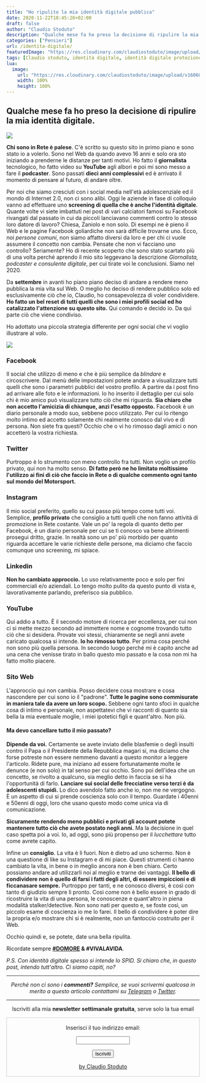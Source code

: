 ```yaml
---
title: "Ho ripulito la mia identità digitale pubblica"
date: 2020-11-22T18:45:28+02:00
draft: false
author: "Claudio Stoduto"
description: "Qualche mese fa ho preso la decisione di ripulire la mia identità digitale."
categories: ["Pensieri"]
url: /identita-digitale/
featuredImage: "https://res.cloudinary.com/claudiostoduto/image/upload/v1605100311/Nasci_sbagli_e_cresci_podcast.jpg"
tags: [Claudio stoduto, identità digitale, identità digitale protezione, cancellarsi da Facebook, cancellarsi da Instagram, come pulire identità digitale]
lua:
  image:
    url: "https://res.cloudinary.com/claudiostoduto/image/upload/v1606067359/seruqmm2vawbxli7uvre.jpg"
    width: 100%
    height: 100%
---
```

## Qualche mese fa ho preso la decisione di ripulire la mia identità digitale.

![](https://res.cloudinary.com/claudiostoduto/image/upload/v1606067359/seruqmm2vawbxli7uvre.jpg)

**Chi sono in Rete è palese**. C'è scritto su questo sito in primo piano e sono stato io a volerlo. Sono nel Web da quando avevo 16 anni e solo ora sto iniziando a prenderne le distanze per tanti motivi. Ho fatto il **giornalista** tecnologico, ho fatto video su **YouTube** agli albori e poi mi sono messo a fare il **podcaster**. Sono passati **dieci anni complessivi** ed è arrivato il momento di pensare al futuro, di andare oltre.

Per noi che siamo cresciuti con i social media nell'età adolescenziale ed il mondo di Internet 2.0, non ci sono alibi. Oggi le aziende in fase di colloquio vanno ad effettuare uno **screening di quella che è anche l'identità digitale**. Quante volte vi siete imbattuti nei post di vari calciatori famosi su Facebook rivangati dal passato in cui da piccoli lanciavano commenti contro lo stesso loro datore di lavoro? Chiesa, Zaniolo e non solo. Di esempi ne è pieno il Web e le pagine Facebook goliardiche non sarà difficile trovarne uno. Ecco, noi *persone comuni*, non siamo affatto diversi da loro e per chi ci vuole assumere il concetto non cambia. Pensate che non vi facciano uno controllo? Seriamente? Ho di recente scoperto che sono stato scartato più di una volta perché aprendo il mio sito leggevano la descrizione *Giornalista, podcaster e consulente digitale*, per cui tirate voi le conclusioni. Siamo nel 2020.

Da **settembre** in avanti ho piano piano deciso di andare a rendere meno pubblica la mia vita sul Web. O meglio ho deciso di rendere pubblico solo ed esclusivamente ciò che io, Claudio, ho consapevolezza di voler condividere. **Ho fatto un bel reset di tutti quelli che sono i miei profili social ed ho catalizzato l'attenzione su questo sito.** Qui comando e decido io. Da qui parte ciò che viene condiviso.

Ho adottato una piccola strategia differente per ogni social che vi voglio illustrare al volo.

![](https://res.cloudinary.com/claudiostoduto/image/upload/v1606067387/neisyebsgzej4zdcbs2q.jpg)

### Facebook

Il social che utilizzo di meno e che è più semplice da *blindare* e circoscrivere. Dal menù delle impostazioni potete andare a visualizzare tutti quelli che sono i parametri pubblici del vostro profilo. A partire da i post fino ad arrivare alle foto e le informazioni. Io ho inserito il dettaglio per cui solo chi è mio amico può visualizzare tutto ciò che mi riguarda. **Sia chiaro che non accetto l'amicizia di chiunque, anzi l'esatto opposto.** Facebook è un diario personale a modo suo, sebbene poco utilizzato. Per cui lo ritengo molto intimo ed accetto solamente chi realmente conosco dal vivo e di persona. Non siete fra questi? Occhio che o vi ho rimosso dagli amici o non accetterò la vostra richiesta. 

### Twitter

Purtroppo è lo strumento con meno controllo fra tutti. Non voglio un profilo privato, qui non ha molto senso. **Di fatto però ne ho limitato moltissimo l'utilizzo ai fini di ciò che faccio in Rete o di qualche commento ogni tanto sul mondo del Motorsport.** 

### Instagram

Il mio social preferito, quello su cui passo più tempo come tutti voi. Semplice, **profilo privato** che consiglio a tutti quelli che non fanno attività di promozione in Rete costante. Vale un po' la regola di quanto detto per Facebook, è un diario personale per cui se ti conosco va bene altrimenti prosegui dritto, grazie. In realtà sono un po' più morbido per quanto riguarda accettare le varie richieste delle persone, ma diciamo che faccio comunque uno screening, mi spiace.

### Linkedin

**Non ho cambiato approccio.** Lo uso relativamente poco e solo per fini commerciali e/o aziendali. Lo tengo molto pulito da questo punto di vista e, lavorativamente parlando, preferisco sia pubblico.

### YouTube

Qui addio a tutto. È il secondo motore di ricerca per eccellenza, per cui non ci si mette mezzo secondo ad immettere nome e cognome trovando tutto ciò che si desidera. Provate voi stessi, chiaramente se negli anni avete caricato qualcosa si intende. **Io ho rimosso tutto**. Per prima cosa perché non sono più quella persona. In secondo luogo perché mi è capito anche ad una cena che venisse tirato in ballo questo mio passato e la cosa non mi ha fatto molto piacere. 

### Sito Web

L'approccio qui non cambia. Posso decidere cosa mostrare e cosa nascondere per cui sono io il "padrone". **Tutte le pagine sono commisurate in maniera tale da avere un loro scopo.** Sebbene ogni tanto sfoci in qualche cosa di intimo e personale, non aspettatevi che vi racconti di quanto sia bella la mia eventuale moglie, i miei ipotetici figli e quant'altro. Non più. 

#### Ma devo cancellare tutto il mio passato?

**Dipende da voi.** Certamente se avete inviato delle blasfemie o degli insulti contro il Papa o il Presidente della Repubblica magari si, ma diciamo che forse potreste non essere nemmeno davanti a questo monitor a leggere l'articolo. Ridete pure, ma iniziano ad essere fortunatamente molte le denunce (e non solo) in tal senso per cui occhio. Sono poi dell'idea che un concetto, se rivolto a qualcuno, sia meglio detto in faccia se si ha l'opportunità di farlo. **Lanciare sui social delle frecciatine verso terzi è da adolescenti stupidi.** Lo dico avendolo fatto anche io, non me ne vergogno. È un aspetto di cui si prende coscienza solo con il tempo. Guardate i 40enni e 50enni di oggi, loro che usano questo modo come unica via di comunicazione. 

**Sicuramente rendendo meno pubblici e privati gli account potete mantenere tutto ciò che avete postato negli anni.** Ma la decisione in quel caso spetta poi a voi. Io, ad oggi, sono più propenso per il *lucchettare* tutto come avrete capito.

</hr>

Infine un **consiglio**. La vita è lì fuori. Non è dietro ad uno schermo. Non è una questione di like su Instagram e di mi piace. Questi strumenti ci hanno cambiato la vita, in bene o in meglio ancora non è ben chiaro. Certo possiamo andare ad utilizzarli noi al meglio e trarne dei vantaggi. **Il bello di condividere non è quello di farsi i fatti degli altri, di essere impiccioni e di ficcanasare sempre.** Purtroppo per tanti, e ne conosco diversi, è così con tanto di giudizio sempre lì pronto. Così come non è bello essere in grado di ricostruire la vita di una persona, le conoscenze e quant'altro in piena modalità stalker/detective. Non sono nati per questo e, se foste così, un piccolo esame di coscienza io me lo farei. Il bello di condividere è poter dire la propria e/o mostrare chi si è realmente, non un fantoccio costruito per il Web.

Occhio quindi e, se potete, date una bella ripulita.

Ricordate sempre **[#DOMORE](https://claudiostoduto.com/domore/) & #VIVALAVIDA**.

*P.S. Con identità digitale spesso si intende lo SPID. Si chiaro che, in questo post, intendo tutt'altro. Ci siamo capiti, no?*

<hr />
<p style="text-align: center;"><em>Perch&eacute; non ci sono i <strong>commenti?</strong> Semplice, se vuoi scrivermi qualcosa in merito a questo articolo contattami su&nbsp;<a href="Https://t.me/claudiostoduto">Telegram</a> o <a href="Http://www.twitter.com/claudiostoduto">Twitter</a>.</em></p>
<hr />
 
<p style="text-align: center;">Iscriviti alla mia <strong>newsletter</strong> <strong>settimanale</strong>&nbsp;<strong>gratuita</strong>, serve solo la tua email</p>

 <form style="border:1px solid #ccc;padding:3px;text-align:center;" action="https://tinyletter.com/claudiostoduto" method="post" target="popupwindow" onsubmit="window.open('https://tinyletter.com/claudiostoduto', 'popupwindow', 'scrollbars=yes,width=800,height=600');return true"><p><label for="tlemail">Inserisci il tuo indirizzo email:</label></p><p><input type="text" style="width:140px" name="email" id="tlemail" /></p><input type="hidden" value="1" name="embed"/><input type="submit" value="Iscriviti" /><p><a href="https://claudiostoduto.com" target="_blank">by Claudio Stoduto</a></p></form>